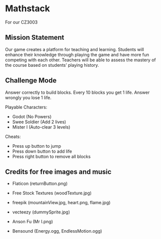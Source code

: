 # Mathstack
For our CZ3003

## Mission Statement
Our game creates a platform for teaching and learning.
Students will enhance their knowledge through playing the game and have more fun competing with each other. Teachers will be able to assess the mastery of the course based on students’ playing history. 

## Challenge Mode
Answer correctly to build blocks. Every 10 blocks you get 1 life. Answer wrongly you lose 1 life.

Playable Characters:
- Godot (No Powers)
- Swee Soldier (Add 2 lives)
- Mister I (Auto-clear 3 levels)

Cheats:
- Press up button to jump
- Press down button to add life
- Press right button to remove all blocks


## Credits for free images and music
- Flaticon (returnButton.png)
- Free Stock Textures (woodTexture.jpg)
- freepik (mountainView.jpg, heart.png, flame.jpg)
- vecteezy (dummySprite.jpg)
- Anson Fu (Mr I.png)

- Bensound (Energy.ogg, EndlessMotion.ogg)
